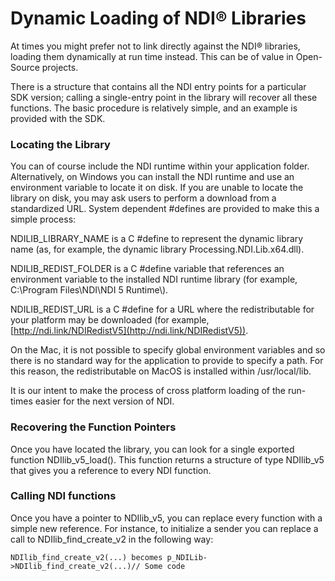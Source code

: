 # Dynamic Loading of NDI® Libraries

At times you might prefer not to link directly against the NDI® libraries, loading them dynamically at run time instead. This can be of value in Open-Source projects.

There is a structure that contains all the NDI entry points for a particular SDK version; calling a single-entry point in the library will recover all these functions. The basic procedure is relatively simple, and an example is provided with the SDK.

### Locating the Library <a href="#_toc131521276" id="_toc131521276"></a>

You can of course include the NDI runtime within your application folder. Alternatively, on Windows you can install the NDI runtime and use an environment variable to locate it on disk. If you are unable to locate the library on disk, you may ask users to perform a download from a standardized URL. System dependent #defines are provided to make this a simple process:

NDILIB\_LIBRARY\_NAME is a C #define to represent the dynamic library name (as, for example, the dynamic library Processing.NDI.Lib.x64.dll).

NDILIB\_REDIST\_FOLDER is a C #define variable that references an environment variable to the installed NDI runtime library (for example, C:\Program Files\NDI\NDI 5 Runtime\\).

NDILIB\_REDIST\_URL is a C #define for a URL where the redistributable for your platform may be downloaded (for example, [http://ndi.link/NDIRedistV5](http://ndi.link/NDIRedistV5)).

On the Mac, it is not possible to specify global environment variables and so there is no standard way for the application to provide to specify a path. For this reason, the redistributable on MacOS is installed within /usr/local/lib.

It is our intent to make the process of cross platform loading of the run-times easier for the next version of NDI.

### Recovering the Function Pointers <a href="#_toc131521277" id="_toc131521277"></a>

Once you have located the library, you can look for a single exported function NDIlib\_v5\_load(). This function returns a structure of type NDIlib\_v5 that gives you a reference to every NDI function.

### Calling NDI functions <a href="#_toc131521278" id="_toc131521278"></a>

Once you have a pointer to NDIlib\_v5, you can replace every function with a simple new reference. For instance, to initialize a sender you can replace a call to NDIlib\_find\_create\_v2 in the following way:

```
NDIlib_find_create_v2(...) becomes p_NDILib->NDIlib_find_create_v2(...)// Some code
```
